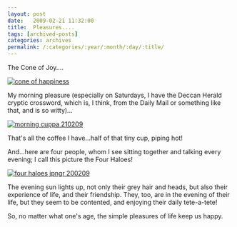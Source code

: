 ```yaml
---
layout: post
date:	2009-02-21 11:32:00
title:  Pleasures....
tags: [archived-posts]
categories: archives
permalink: /:categories/:year/:month/:day/:title/
---
```

The Cone of Joy....

<a href="http://s297.photobucket.com/albums/mm205/depontis/?action=view&current=IMG_7495-1.jpg" target="_blank"><img src="http://i297.photobucket.com/albums/mm205/depontis/IMG_7495-1.jpg" border="0" alt="cone of happiness"></a>


My morning pleasure (especially on Saturdays, I have the Deccan Herald cryptic crossword, which is, I think, from the Daily Mail or something like that, and is so witty)...


<a href="http://s297.photobucket.com/albums/mm205/depontis/?action=view&current=IMG_7504.jpg" target="_blank"><img src="http://i297.photobucket.com/albums/mm205/depontis/IMG_7504.jpg" border="0" alt="morning cuppa 210209"></a>

That's all the coffee I have...half of that tiny cup, piping hot!

And...here are four people, whom I see sitting together and talking every evening; I call this picture the Four Haloes!


<a href="http://s297.photobucket.com/albums/mm205/depontis/?action=view&current=IMG_7498.jpg" target="_blank"><img src="http://i297.photobucket.com/albums/mm205/depontis/IMG_7498.jpg" border="0" alt="four haloes jpngr 200209"></a>


The evening sun lights up, not only their grey hair and heads, but also their experience of life, and their friendship. They, too, are in the evening of their life, but they seem to be contented, and  enjoying their daily tete-a-tete!


So, no matter what one's age, the simple pleasures of life keep us happy.
